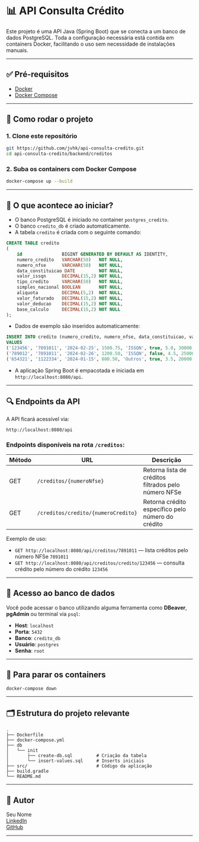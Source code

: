 
# 📊 API Consulta Crédito

Este projeto é uma API Java (Spring Boot) que se conecta a um banco de dados PostgreSQL. Toda a configuração necessária está contida em containers Docker, facilitando o uso sem necessidade de instalações manuais.

---

## ✅ Pré-requisitos

- [Docker](https://www.docker.com/)
- [Docker Compose](https://docs.docker.com/compose/)

---

## 🚀 Como rodar o projeto

### 1. Clone este repositório

```bash
git https://github.com/jvhk/api-consulta-credito.git
cd api-consulta-credito/backend/creditos
```

### 2. Suba os containers com Docker Compose

```bash
docker-compose up --build
```

---

## 🧱 O que acontece ao iniciar?

- O banco PostgreSQL é iniciado no container `postgres_credito`.
- O banco `credito_db` é criado automaticamente.
- A tabela `credito` é criada com o seguinte comando:

```sql
CREATE TABLE credito
(
	id               BIGINT GENERATED BY DEFAULT AS IDENTITY,
	numero_credito   VARCHAR(50)   NOT NULL,
	numero_nfse      VARCHAR(50)   NOT NULL,
	data_constituicao DATE         NOT NULL,
	valor_issqn      DECIMAL(15,2) NOT NULL,
	tipo_credito     VARCHAR(50)   NOT NULL,
	simples_nacional BOOLEAN       NOT NULL,
	aliquota         DECIMAL(5,2)  NOT NULL,
	valor_faturado   DECIMAL(15,2) NOT NULL,
	valor_deducao    DECIMAL(15,2) NOT NULL,
	base_calculo     DECIMAL(15,2) NOT NULL
);
```

- Dados de exemplo são inseridos automaticamente:

```sql
INSERT INTO credito (numero_credito, numero_nfse, data_constituicao, valor_issqn, tipo_credito, simples_nacional, aliquota, valor_faturado, valor_deducao, base_calculo)
VALUES
('123456', '7891011', '2024-02-25', 1500.75, 'ISSQN', true, 5.0, 30000.00, 5000.00, 25000.00),
('789012', '7891011', '2024-02-26', 1200.50, 'ISSQN', false, 4.5, 25000.00, 4000.00, 21000.00),
('654321', '1122334', '2024-01-15', 800.50, 'Outros', true, 3.5, 20000.00, 3000.00, 17000.00);
```

- A aplicação Spring Boot é empacotada e iniciada em `http://localhost:8080/api`.

---

## 🔍 Endpoints da API

A API ficará acessível via:

```
http://localhost:8080/api
```

### Endpoints disponíveis na rota `/creditos`:

| Método | URL                          | Descrição                                     |
|--------|------------------------------|-----------------------------------------------|
| GET    | `/creditos/{numeroNfse}`     | Retorna lista de créditos filtrados pelo número NFSe |
| GET    | `/creditos/credito/{numeroCredito}` | Retorna crédito específico pelo número do crédito  |

Exemplo de uso:

- `GET http://localhost:8080/api/creditos/7891011` — lista créditos pelo número NFSe `7891011`
- `GET http://localhost:8080/api/creditos/credito/123456` — consulta crédito pelo número do crédito `123456`


---

## 🧪 Acesso ao banco de dados

Você pode acessar o banco utilizando alguma ferramenta como **DBeaver**, **pgAdmin** ou terminal via `psql`:

- **Host**: `localhost`
- **Porta**: `5432`
- **Banco**: `credito_db`
- **Usuário**: `postgres`
- **Senha**: `root`

---

## 🧹 Para parar os containers

```bash
docker-compose down
```

---

## 🗂️ Estrutura do projeto relevante

```
.
├── Dockerfile
├── docker-compose.yml
├── db
│   └── init
│       ├── create-db.sql         # Criação da tabela
│       └── insert-values.sql     # Inserts iniciais
├── src/                          # Código da aplicação
├── build.gradle
└── README.md
```

---

## 👤 Autor

Seu Nome  
[LinkedIn](https://www.linkedin.com/in/jvhk/)  
[GitHub](https://github.com/jvhk)

---
